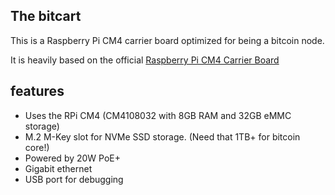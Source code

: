 ## The bitcart
This is a Raspberry Pi CM4 carrier board optimized for being a bitcoin node.

It is heavily based on the official [Raspberry Pi CM4 Carrier Board](https://www.raspberrypi.com/products/compute-module-4-io-board/)

## features
- Uses the RPi CM4 (CM4108032 with 8GB RAM and 32GB eMMC storage)
- M.2 M-Key slot for NVMe SSD storage. (Need that 1TB+ for bitcoin core!)
- Powered by 20W PoE+
- Gigabit ethernet
- USB port for debugging
